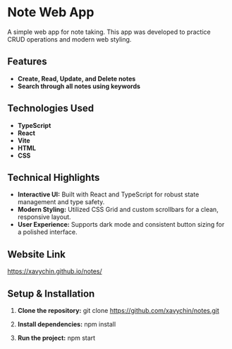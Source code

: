 # Note Web App

A simple web app for note taking. This app was developed to practice CRUD operations and modern web styling.

## Features

- **Create, Read, Update, and Delete notes**
- **Search through all notes using keywords**

## Technologies Used

- **TypeScript**
- **React**
- **Vite**
- **HTML**
- **CSS**

## Technical Highlights

- **Interactive UI:** Built with React and TypeScript for robust state management and type safety.
- **Modern Styling:** Utilized CSS Grid and custom scrollbars for a clean, responsive layout.
- **User Experience:** Supports dark mode and consistent button sizing for a polished interface.

## Website Link

https://xavychin.github.io/notes/

## Setup & Installation

1. **Clone the repository:**
   git clone https://github.com/xavychin/notes.git

2. **Install dependencies:**
   npm install

3. **Run the project:**
   npm start
